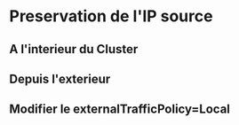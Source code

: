 # Preservation de l'IP source

## A l'interieur du Cluster


## Depuis l'exterieur

## Modifier le externalTrafficPolicy=Local
